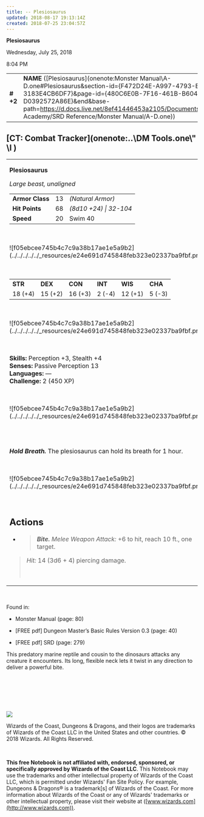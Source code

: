 ```yaml
---
title: -- Plesiosaurus
updated: 2018-08-17 19:13:14Z
created: 2018-07-25 23:04:57Z
---
```


**Plesiosaurus**

Wednesday, July 25, 2018

8:04 PM

|           |                                                                                                                                                                                                                                                                                                  |        |        |        |     |       |        |
|-----------|--------------------------------------------------------------------------------------------------------------------------------------------------------------------------------------------------------------------------------------------------------------------------------------------------|--------|--------|--------|-----|-------|--------|
| **\# +2** | **NAME** ([Plesiosaurus](onenote:Monster Manual\\A-D.one#Plesiosaurus&section-id={F472D24E-A997-4793-BF1A-3183E4CB6DF7}&page-id={480C6E0B-7F16-461B-B604-D0392572A86E}&end&base-path=https://d.docs.live.net/8ef41446453a2105/Documents/Adventure Academy/SRD Reference/Monster Manual/A-D.one)) | **13** | **68** | **68** | \-  | Notes | 450 XP |

## [CT: Combat Tracker](onenote:..\\DM Tools.one\\" \l )

<table><tbody><tr class="odd"><td><p><strong>Plesiosaurus</strong></p><p><em>Large beast, unaligned<br />
</em></p><table><tbody><tr class="odd"><td><strong>Armor Class</strong></td><td>13</td><td><em>(Natural Armor)</em></td></tr><tr class="even"><td><strong>Hit Points</strong></td><td>68</td><td><em>(8d10 +24) | 32-104</em></td></tr><tr class="odd"><td><strong>Speed</strong></td><td>20</td><td>Swim 40</td></tr></tbody></table><p> </p><p>![f05ebcee745b4c7c9a38b17ae1e5a9b2](../../../../../_resources/e24e691d745848feb323e02337ba9fbf.png)</p><p> </p><table><tbody><tr class="odd"><td><strong>STR</strong></td><td><strong>DEX</strong></td><td><strong>CON</strong></td><td><strong>INT</strong></td><td><strong>WIS</strong></td><td><strong>CHA</strong></td></tr><tr class="even"><td>18 (+4)</td><td>15 (+2)</td><td>16 (+3)</td><td>2 (-4)</td><td>12 (+1)</td><td>5 (-3)</td></tr></tbody></table><p> </p><p>![f05ebcee745b4c7c9a38b17ae1e5a9b2](../../../../../_resources/e24e691d745848feb323e02337ba9fbf.png)</p><p> </p><p><strong>Skills:</strong> Perception +3, Stealth +4<br />
<strong>Senses:</strong> Passive Perception 13<br />
<strong>Languages:</strong> —<br />
<strong>Challenge:</strong> 2 (450 XP)</p><p> </p><p>![f05ebcee745b4c7c9a38b17ae1e5a9b2](../../../../../_resources/e24e691d745848feb323e02337ba9fbf.png)</p><p> </p><p><em><strong><br />
Hold Breath.</strong></em> The plesiosaurus can hold its breath for 1 hour.</p><p> </p><p>![f05ebcee745b4c7c9a38b17ae1e5a9b2](../../../../../_resources/e24e691d745848feb323e02337ba9fbf.png)</p><p> </p><h2 id="actions"><strong>Actions</strong></h2><ul><li><blockquote><p><em><strong>Bite.</strong> Melee Weapon Attack:</em> +6 to hit, reach 10 ft., one target.</p></blockquote></li></ul><blockquote><p><em>Hit:</em> 14 (3d6 + 4) piercing damage.</p><p> </p></blockquote></td></tr></tbody></table>

 

Found in:

-   Monster Manual (page: 80)

-   \[FREE pdf\] Dungeon Master’s Basic Rules Version 0.3 (page: 40)

-   \[FREE pdf\] SRD (page: 279)

This predatory marine reptile and cousin to the dinosaurs attacks any creature it encounters. Its long, flexible neck lets it twist in any direction to deliver a powerful bite.

 

 

 

![](tmp\media\image2.png)

Wizards of the Coast, Dungeons & Dragons, and their logos are trademarks of Wizards of the Coast LLC in the United States and other countries. © 2018 Wizards. All Rights Reserved.

 

**This free Notebook is not affiliated with, endorsed, sponsored, or specifically approved by Wizards of the Coast LLC**. This Notebook may use the trademarks and other intellectual property of Wizards of the Coast LLC, which is permitted under Wizards' Fan Site Policy. For example, Dungeons & Dragons® is a trademark\[s\] of Wizards of the Coast. For more information about Wizards of the Coast or any of Wizards' trademarks or other intellectual property, please visit their website at ([www.wizards.com](http://www.wizards.com)).
